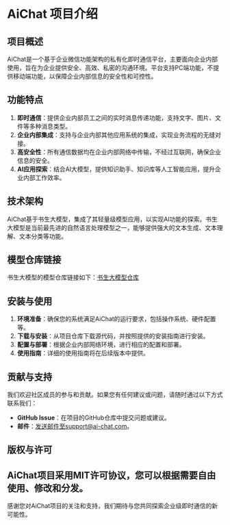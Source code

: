 # AiChat 项目介绍
## 项目概述
AiChat是一个基于企业微信功能架构的私有化即时通信平台，主要面向企业内部使用，旨在为企业提供安全、高效、私密的沟通环境。平台支持PC端功能，不提供移动端功能，以保障企业内部信息的安全性和可控性。
## 功能特点
1. **即时通信**：提供企业内部员工之间的实时消息传递功能，支持文字、图片、文件等多种消息类型。
2. **企业内部集成**：支持与企业内部其他应用系统的集成，实现业务流程的无缝对接。
3. **高安全性**：所有通信数据均在企业内部网络中传输，不经过互联网，确保企业信息的安全。
4. **AI应用探索**：结合AI大模型，提供知识助手、知识库等人工智能应用，提升企业内部工作效率。
## 技术架构
AiChat基于书生大模型，集成了其轻量级模型应用，以实现AI功能的探索。书生大模型是当前最先进的自然语言处理模型之一，能够提供强大的文本生成、文本理解、文本分类等功能。
## 模型仓库链接
书生大模型的模型仓库链接如下：[书生大模型仓库](https://github.com/InternLM/Tutorial)
## 安装与使用
1. **环境准备**：确保您的系统满足AiChat的运行要求，包括操作系统、硬件配置等。
2. **下载与安装**：从项目仓库下载源代码，并按照提供的安装指南进行安装。
3. **配置与部署**：根据企业内部网络环境，进行相应的配置和部署。
4. **使用指南**：详细的使用指南将在后续版本中提供。
## 贡献与支持
我们欢迎社区成员的参与和贡献。如果您有任何建议或问题，请随时通过以下方式联系我们：
- **GitHub Issue**：在项目的GitHub仓库中提交问题或建议。
- **邮件**：发送邮件至support@ai-chat.com。
## 版权与许可
AiChat项目采用MIT许可协议，您可以根据需要自由使用、修改和分发。
---
感谢您对AiChat项目的关注和支持，我们期待与您共同探索企业级即时通信的新可能性。
